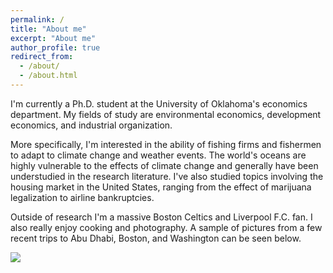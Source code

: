 ```yaml
---
permalink: /
title: "About me"
excerpt: "About me"
author_profile: true
redirect_from:
  - /about/
  - /about.html
---
```


I'm currently a Ph.D. student at the University of Oklahoma's economics
department. My fields of study are environmental economics, development
economics, and industrial organization.

More specifically, I'm interested in the ability of fishing firms and fishermen
to adapt to climate change and weather events. The world's oceans are highly
vulnerable to the effects of climate change and generally have been understudied
in the research literature. I've also studied topics involving the housing
market in the United States, ranging from the effect of marijuana legalization
to airline bankruptcies.

Outside of research I'm a massive Boston Celtics and Liverpool F.C. fan. I also
really enjoy cooking and photography. A sample of pictures from a  few recent
trips to Abu Dhabi, Boston, and Washington can be seen below.

![](http://seantoconnor.github.io/images/photos.png)
